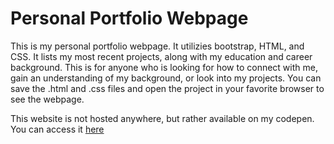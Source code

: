 # Personal Portfolio Webpage

This is my personal portfolio webpage. It utilizies bootstrap, HTML, and CSS. It lists my most recent projects, along with my education and career background. This is for anyone who is looking for how to connect with me, gain an understanding of my background, or look into my projects. You can save the .html and .css files and open the project in your favorite browser to see the webpage.

This website is not hosted anywhere, but rather available on my codepen. You can access it [here](https://codepen.io/zacknewcomb/full/rpwxZP/)

